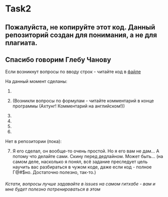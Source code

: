 # Task2
## Пожалуйста, не копируйте этот код. Данный репозиторий создан для понимания, а не для плагиата.
## Спасибо говорим Глебу Чанову


Если возникнут вопросы по вводу строк - читайте код в [файле](testDir/test.c)

На данный момент сделаны:

1.

2. (Возникли вопросы по формулам - читайте комментарий в конце программы (Ахтунг! Комментарий на английском!))

3.
4.
5.
6.




Нет в репозитории (пока):



7. Я его сделал, он вообще-то очень простой. Но я его вам не дам... А потому что делайте сами. Скину перед дедлайном. Может быть... (на самом деле, насколько я понял, всё задание преследует цель научить вас разбираться в чужом коде, даже если код - полное Г@#$но. Достаточно полезно, так-то.)



###### Кстати, вопросы лучше задавайте в issues на самом гитхабе - вам и мне будет полезно потренироваться в этом